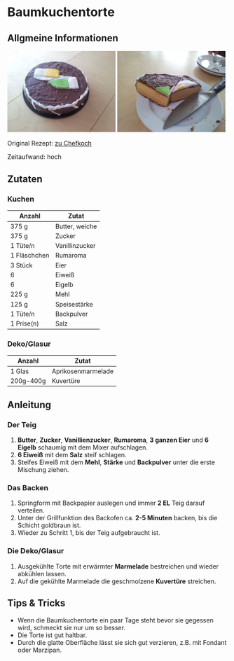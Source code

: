 # Baumkuchentorte

## Allgmeine Informationen

<img src="https://raw.githubusercontent.com/JoschkaSchulz/Backrepo/master/bilder/baumkuchentorte_1.jpg" width="49%">
<img src="https://raw.githubusercontent.com/JoschkaSchulz/Backrepo/master/bilder/baumkuchentorte_2.jpg" width="49%">

Original Rezept: [zu Chefkoch](http://www.chefkoch.de/rezepte/2077351335729411/Baumkuchentorte.html)

Zeitaufwand: hoch

## Zutaten

### Kuchen

| Anzahl        | Zutat               |
|---------------|---------------------|
| 375 g	        | Butter, weiche      |
| 375 g	        | Zucker              |
| 1 Tüte/n      |	Vanillinzucker      |
| 1 Fläschchen  | Rumaroma            |
| 3 Stück       | Eier                |
| 6             |	Eiweiß              |
| 6 	          | Eigelb              |
| 225 g	        | Mehl                |
| 125 g	        | Speisestärke        |
| 1 Tüte/n	    | Backpulver          |
| 1 Prise(n)	  | Salz                |

### Deko/Glasur

| Anzahl        | Zutat               |
|---------------|---------------------|
| 1 Glas	      | Aprikosenmarmelade  |
| 200g-400g     | Kuvertüre           |

## Anleitung

### Der Teig
1. __Butter__, __Zucker__, __Vanillienzucker__, __Rumaroma__, __3 ganzen Eier__ und __6 Eigelb__ schaumig mit dem Mixer aufschlagen.
2. __6 Eiweiß__ mit dem __Salz__ steif schlagen.
3. Steifes Eiweiß mit dem __Mehl__, __Stärke__ und __Backpulver__ unter die erste Mischung ziehen.

### Das Backen
1. Springform mit Backpapier auslegen und immer __2 EL__ Teig darauf verteilen.
2. Unter der Grillfunktion des Backofen ca. __2-5 Minuten__ backen, bis die Schicht goldbraun ist.
3. Wieder zu Schritt 1, bis der Teig aufgebraucht ist.

### Die Deko/Glasur
1. Ausgekühlte Torte mit erwärmter __Marmelade__ bestreichen und wieder abkühlen lassen.
2. Auf die gekühlte Marmelade die geschmolzene __Kuvertüre__ streichen.

## Tips & Tricks
- Wenn die Baumkuchentorte ein paar Tage steht bevor sie gegessen wird, schmeckt sie nur um so besser.
- Die Torte ist gut haltbar.
- Durch die glatte Oberfläche lässt sie sich gut verzieren, z.B. mit Fondant oder Marzipan.
